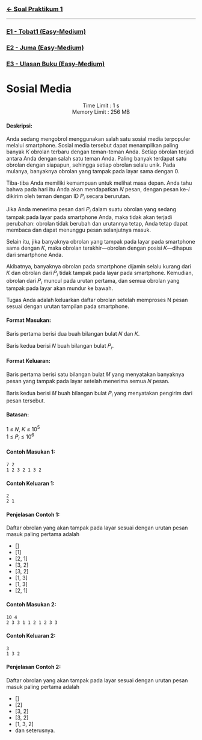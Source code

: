 ### [← Soal Praktikum 1](../../README.md)
<hr />

### [E1 - Tobat1 (Easy-Medium)](../prob-E1/README.md)
### [E2 - Juma (Easy-Medium)](../prob-E2/README.md)
### [E3 - Ulasan Buku (Easy-Medium)](../prob-E3/README.md)
# Sosial Media
<p align="center">
  Time Limit : 1 s<br>
  Memory Limit : 256 MB
</p>

#### Deskripsi: 
Anda sedang mengobrol menggunakan salah satu sosial media terpopuler melalui smartphone. Sosial media tersebut dapat menampilkan paling banyak 𝐾 obrolan terbaru dengan teman-teman Anda. Setiap obrolan terjadi antara Anda dengan salah satu teman Anda. Paling banyak terdapat satu obrolan dengan siapapun, sehingga setiap obrolan selalu unik. Pada mulanya, banyaknya obrolan yang tampak pada layar sama dengan 0.

Tiba-tiba Anda memiliki kemampuan untuk melihat masa depan. Anda tahu bahwa pada hari itu Anda akan mendapatkan 𝑁 pesan, dengan pesan ke-𝑖 dikirim oleh teman dengan ID 𝑃<sub>𝑖</sub> secara berurutan. 

Jika Anda menerima pesan dari 𝑃<sub>𝑖</sub> dalam suatu obrolan yang sedang tampak pada layar pada smartphone Anda, maka tidak akan terjadi perubahan: obrolan tidak berubah dan urutannya tetap, Anda tetap dapat membaca dan dapat menunggu pesan selanjutnya masuk.

Selain itu, jika banyaknya obrolan yang tampak pada layar pada smartphone sama dengan 𝐾, maka obrolan terakhir—obrolan dengan posisi 𝐾—dihapus dari smartphone Anda.

Akibatnya, banyaknya obrolan pada smartphone dijamin selalu kurang dari 𝐾 dan obrolan dari 𝑃<sub>𝑖</sub> tidak tampak pada layar pada smartphone. Kemudian, obrolan dari 𝑃<sub>𝑖</sub> muncul pada urutan pertama, dan semua obrolan yang tampak pada layar akan mundur ke bawah.

Tugas Anda adalah keluarkan daftar obrolan setelah memproses N pesan sesuai dengan urutan tampilan pada smartphone.

#### Format Masukan:
Baris pertama berisi dua buah bilangan bulat 𝑁 dan 𝐾.

Baris kedua berisi 𝑁 buah bilangan bulat 𝑃<sub>𝑖</sub>.

#### Format Keluaran:
Baris pertama berisi satu bilangan bulat 𝑀 yang menyatakan banyaknya pesan yang tampak pada layar setelah menerima semua 𝑁 pesan.

Baris kedua berisi 𝑀 buah bilangan bulat 𝑃<sub>i</sub> yang menyatakan pengirim dari pesan tersebut.

#### Batasan:
1 ≤ 𝑁, 𝐾 ≤ 10<sup>5</sup> <br>
1 ≤ 𝑃<sub>𝑖</sub> ≤ 10<sup>6</sup>

#### Contoh Masukan 1:
```
7 2
1 2 3 2 1 3 2
```

#### Contoh Keluaran 1:
```
2
2 1
```

#### Penjelasan Contoh 1:
Daftar obrolan yang akan tampak pada layar sesuai dengan urutan pesan masuk paling pertama adalah
- []
- [1]
- [2, 1]
- [3, 2]
- [3, 2]
- [1, 3]
- [1, 3]
- [2, 1]

#### Contoh Masukan 2:
```
10 4
2 3 3 1 1 2 1 2 3 3
```

#### Contoh Keluaran 2:
```
3
1 3 2
```

#### Penjelasan Contoh 2:
Daftar obrolan yang akan tampak pada layar sesuai dengan urutan pesan masuk paling pertama adalah
- []
- [2]
- [3, 2]
- [3, 2]
- [1, 3, 2]
- dan seterusnya.
